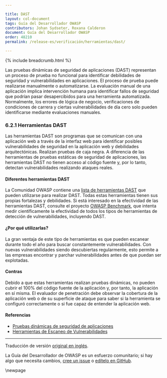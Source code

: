 ```yaml
---

title: DAST
layout: col-document
tags: Guía del Desarrollador OWASP
contributors: Johan Sydseter, Roxana Calderon
document: Guía del Desarrollador OWASP
order: 48210
permalink: /release-es/verificación/herramientas/dast/

---
```


{% include breadcrumb.html %}

<style type="text/css">
.image-right {
  height: 180px;
  display: block;
  margin-left: auto;
  margin-right: auto;
  float: right;
}
</style>

Las pruebas dinámicas de seguridad de aplicaciones (DAST) representan un proceso de prueba no funcional para identificar debilidades de seguridad y vulnerabilidades en aplicaciones. El proceso de prueba puede realizarse manualmente o automatizarse. La evaluación manual de una aplicación implica intervención humana para identificar fallos de seguridad que podrían pasar desapercibidos para una herramienta automatizada. Normalmente, los errores de lógica de negocio, verificaciones de condiciones de carrera y ciertas vulnerabilidades de día cero solo pueden identificarse mediante evaluaciones manuales.

### 6.2.1 Herramientas DAST

Las herramientas DAST son programas que se comunican con una aplicación web a través de la interfaz web para identificar posibles vulnerabilidades de seguridad en la aplicación web y debilidades arquitectónicas. Realizan pruebas de caja negra. A diferencia de las herramientas de pruebas estáticas de seguridad de aplicaciones, las herramientas DAST no tienen acceso al código fuente y, por lo tanto, detectan vulnerabilidades realizando ataques reales.

#### Diferentes herramientas DAST

La Comunidad OWASP contiene una [lista de herramientas DAST][dast] que pueden utilizarse para realizar DAST. Todas estas herramientas tienen sus propias fortalezas y debilidades. Si está interesado en la efectividad de las herramientas DAST, consulte el proyecto [OWASP Benchmark][benchmark], que intenta medir científicamente la efectividad de todos los tipos de herramientas de detección de vulnerabilidades, incluyendo DAST.

#### ¿Por qué utilizarlas?

La gran ventaja de este tipo de herramientas es que pueden escanear durante todo el año para buscar constantemente vulnerabilidades. Con nuevas vulnerabilidades siendo descubiertas regularmente, esto permite a las empresas encontrar y parchar vulnerabilidades antes de que puedan ser explotadas.

#### Contras

Debido a que estas herramientas realizan pruebas dinámicas, no pueden cubrir el 100% del código fuente de la aplicación y, por tanto, la aplicación en sí misma. El evaluador de penetración debe observar la cobertura de la aplicación web o de su superficie de ataque para saber si la herramienta se configuró correctamente o si fue capaz de entender la aplicación web.

#### Referencias

* [Pruebas dinámicas de seguridad de aplicaciones][wikipedia]
* [Herramientas de Escaneo de Vulnerabilidades][dast]

----
Traducción de versión [original en inglés][release080201].

La Guía del Desarrollador de OWASP es un esfuerzo comunitario; si hay algo que necesita cambios, [cree un issue][issue080201] o [edítelo en GitHub][edit080201].

[release080201]: https://github.com/OWASP/www-project-developer-guide/blob/main/release/08-verification/02-tools/01-dast.md
[benchmark]: https://owasp.org/www-project-benchmark/
[dast]: https://owasp.org/www-community/Vulnerability_Scanning_Tools
[edit080201]: https://github.com/OWASP/www-project-developer-guide/blob/main/draft/08-verification/02-tools/01-dast.md
[issue080201]: https://github.com/OWASP/www-project-developer-guide/issues/new?labels=content&template=request.md&title=Update:%2008-verification/02-tools/01-dast
[wikipedia]: https://en.wikipedia.org/wiki/Dynamic_application_security_testing

\newpage